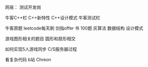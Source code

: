 网易：
测试开发岗

牛客C++栏
C++新特性
C++设计模式
牛客测试栏

牛客原题
leetcode每天刷
剑指offer 书 100题
灰算法
数据结构
设计模式

游戏图形相关的题目 
圆形和扇形相交

如何实现5人游戏同步 C/S服务器过程

看复杂代码
b站 Chreon
